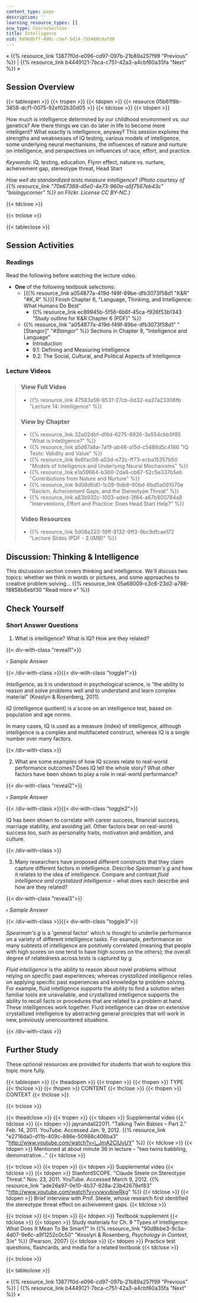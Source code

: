 ```yaml
---
content_type: page
description: ''
learning_resource_types: []
ocw_type: CourseSection
title: Intelligence
uid: 6d9b0bff-490c-c5ef-5d14-755460c9afd0
---
```


« {{% resource_link 13877f0d-e096-cd97-097b-21b89a257f99 "Previous" %}} | {{% resource_link b4449121-7bca-c751-42a3-a4cbf60a35fa "Next" %}} »

Session Overview
----------------

{{< tableopen >}}
{{< tropen >}}
{{< tdopen >}}
{{< resource 05b61f8b-3858-dcf1-0075-92ef02b30d05 >}}
{{< tdclose >}}
{{< tdopen >}}


How much is intelligence determined by our childhood environment vs. our genetics? Are there things we can do later in life to become more intelligent? What exactly is intelligence, anyway? This session explores the strengths and weaknesses of IQ testing, various models of intelligence, some underlying neural mechanisms, the influences of nature and nurture on intelligence, and perspectives on influences of race, effort, and practice.

_Keywords_: IQ, testing, education, Flynn effect, nature vs. nurture, acheivement gap, stereotype threat, Head Start

_How well do standardized tests measure intelligence? (Photo courtesy of {{% resource_link "70e67388-d5e0-4e73-960a-a5f7567eb43c" "biologycorner" %}} on Flickr. License CC BY-NC.)_


{{< tdclose >}}

{{< trclose >}}

{{< tableclose >}}

Session Activities
------------------

### Readings

Read the following before watching the lecture video.

*   **One** of the following textbook selections:
    *   \[{{% resource_link a054877a-419d-f49f-89be-dfb3073f58d1 "K&R" "#_K_R_" %}}\] Finish Chapter 6, "Language, Thinking, and Intelligence: What Humans Do Best"
        *   {{% resource_link ec89945b-5f56-6b6f-45ca-f926f53b1343 "Study outline for K&R Chapter 6 (PDF)" %}}
    *   {{% resource_link "a054877a-419d-f49f-89be-dfb3073f58d1" "\[Stangor\]" "#_Stangor_" %}} Sections in Chapter 9, "Intelligence and Language"
        *   Introduction
        *   9.1: Defining and Measuring Intelligence
        *   9.2: The Social, Cultural, and Political Aspects of Intelligence

### Lecture Videos

> ### View Full Video
> 
> *   {{% resource_link 47583a56-8531-27cb-0d32-ea27a23306fb "Lecture 14: Intelligence" %}}
> 
> ### View by Chapter
> 
> *   {{% resource_link 32a02dbf-df6d-6275-8926-3e554cbb0f85 "What is Intelligence?" %}}
> *   {{% resource_link a5d67a8a-7a19-ab48-a15d-c5488d5c4166 "IQ Tests: Validity and Value" %}}
> *   {{% resource_link 8e6fac08-a03d-e72c-ff73-ecba15357b50 "Models of Intelligence and Underlying Neural Mechanisms" %}}
> *   {{% resource_link e1a59664-b360-2da8-cb67-52c5e337b5eb "Contributions from Nature and Nurture" %}}
> *   {{% resource_link 9d08d6d0-1c09-9db8-90bd-6bd5a091070e "Racism, Acheivement Gaps, and the Stereotype Threat" %}}
> *   {{% resource_link a83b932c-1003-aded-3f64-a67b800784a8 "Interventions, Effort and Practice: Does Head Start Help?" %}}
> 
> ### Video Resources
> 
> *   {{% resource_link 5d08a223-19ff-9132-9ff3-9bc9dfcae172 "Lecture Slides (PDF - 2.0MB)" %}}

Discussion: Thinking & Intelligence
-----------------------------------

This discussion section covers thinking and intelligence. We'll discuss two topics: whether we think in words or pictures, and some approaches to creative problem solving… {{% resource_link 05a68009-c3c6-23d2-a788-f8858b6ebf30 "Read more »" %}}

Check Yourself
--------------

### Short Answer Questions

1) What is intelligence? What is IQ? How are they related?

{{< div-with-class "reveal1">}}

› _Sample Answer_

{{< /div-with-class >}}{{< div-with-class "toggle1">}}

_Intelligence_, as it is understood in psychological science, is "the ability to reason and solve problems well and to understand and learn complex material" (Kosslyn & Rosenberg, 2011).

_IQ_ (intelligence quotient) is a score on an intelligence test, based on population and age norms.

In many cases, IQ is used as a measure (index) of intelligence, although intelligence is a complex and multifaceted construct, whereas IQ is a single number over many factors.

{{< /div-with-class >}}

2) What are some examples of how IQ scores relate to real-world performance outcomes? Does IQ tell the whole story? What other factors have been shown to play a role in real-world performance?

{{< div-with-class "reveal2">}}

› _Sample Answer_

{{< /div-with-class >}}{{< div-with-class "toggle2">}}

IQ has been shown to correlate with career success, financial success, marriage stability, and avoiding jail. Other factors bear on real-world success too, such as personality traits, motivation and ambition, and culture.

{{< /div-with-class >}}

3) Many researchers have proposed different constructs that they claim capture different factors in intelligence. Describe _Spearman's g_ and how it relates to the idea of intelligence. Compare and contrast _fluid intelligence and crystalized intelligence_ – what does each describe and how are they related?

{{< div-with-class "reveal3">}}

› _Sample Answer_

{{< /div-with-class >}}{{< div-with-class "toggle3">}}

_Spearman's g_ is a 'general factor' which is thought to underlie performance on a variety of different intelligence tasks. For example, performance on many subtests of intelligence are positively correlated (meaning that people with high scores on one tend to have high scores on the others); the overall degree of relatedness across tests is captured by _g_.

_Fluid intelligence_ is the ability to reason about novel problems without relying on specific past experiences; whereas _crystallized intelligence_ relies on applying specific past experiences and knowledge to problem solving. For example, fluid intelligence supports the ability to find a solution when familiar tools are unavailable, and crystallized intelligence supports the ability to recall facts or procedures that are related to a problem at hand. These intelligences work together. Fluid intelligence can draw on extensive crystallized intelligence by abstracting general principles that will work in new, previously unencountered situations.

{{< /div-with-class >}}

Further Study
-------------

These optional resources are provided for students that wish to explore this topic more fully.

{{< tableopen >}}
{{< theadopen >}}
{{< tropen >}}
{{< thopen >}}
TYPE
{{< thclose >}}
{{< thopen >}}
CONTENT
{{< thclose >}}
{{< thopen >}}
CONTEXT
{{< thclose >}}

{{< trclose >}}

{{< theadclose >}}
{{< tropen >}}
{{< tdopen >}}
Supplemental video
{{< tdclose >}}
{{< tdopen >}}
jayrandall22011. "Talking Twin Babies – Part 2." Feb. 14, 2011. YouTube. Accessed Jan. 9, 2012. {{% resource_link "e2716da0-d11b-409c-886e-50988c406ba3" "http://www.youtube.com/watch?v=\_JmA2ClUvUY" %}}
{{< tdclose >}}
{{< tdopen >}}
Mentioned at about minute 36 in lecture – "two twins babbling, demonstrative…"
{{< tdclose >}}

{{< trclose >}}
{{< tropen >}}
{{< tdopen >}}
Supplemental video
{{< tdclose >}}
{{< tdopen >}}
StanfordSCOPE. "Claude Steele on Stereotype Threat." Nov. 23, 2011. YouTube. Accessed March 9, 2012. {{% resource_link "ade26a97-0e10-4b37-828a-23b42678ef83" "http://www.youtube.com/watch?v=vvwvvbiwRkg" %}}
{{< tdclose >}}
{{< tdopen >}}
Brief interview with Prof. Steele, whose research first identified the stereotype threat effect on acheivement gaps.
{{< tdclose >}}

{{< trclose >}}
{{< tropen >}}
{{< tdopen >}}
Textbook supplement
{{< tdclose >}}
{{< tdopen >}}
Study materials for Ch. 9 "Types of Intelligence: What Does It Mean To Be Smart?" In {{% resource_link "90d8bbe3-9c5a-4d07-9e6c-a9f1252c0c50" "Kosslyn & Rosenberg, _Psychology in Context_, 3/e" %}} (Pearson, 2007)
{{< tdclose >}}
{{< tdopen >}}
Practice test questions, flashcards, and media for a related textbook
{{< tdclose >}}

{{< trclose >}}

{{< tableclose >}}

« {{% resource_link 13877f0d-e096-cd97-097b-21b89a257f99 "Previous" %}} | {{% resource_link b4449121-7bca-c751-42a3-a4cbf60a35fa "Next" %}} »